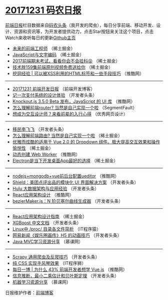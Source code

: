 # [20171231 码农日报](http://hao.caibaojian.com/date/2017/12/31)

[前端日报](http://caibaojian.com/c/news)栏目数据来自[码农头条](http://hao.caibaojian.com/)（我开发的爬虫），每日分享前端、移动开发、设计、资源和资讯等，为开发者提供动力，点击Star按钮来关注这个项目，点击Watch来收听每日的更新[Github主页](https://github.com/kujian/frontendDaily)
* [未来的前端工程师](http://hao.caibaojian.com/61373.html) （稀土掘金）
* [JavaScript与文字编码](http://hao.caibaojian.com/61374.html) （稀土掘金）
* [2017前端期末考试，看看你会不会挂科😝](http://hao.caibaojian.com/61368.html) （稀土掘金）
* [技术胖159集前端原创视频免费送给你](http://hao.caibaojian.com/61369.html) （稀土掘金）
* [挖洞经验 | 可以被XSS利用的HTML标签和一些手段技巧](http://hao.caibaojian.com/61359.html) （推酷网）

***
* [20171231 前端开发日报](http://hao.caibaojian.com/61425.html) （前端开发博客）
* [记一次支付系统的设计体验](http://hao.caibaojian.com/61296.html) （开发者头条）
* [Knockout.js 3.5.0 Beta 发布，JavaScript 的 UI 库](http://hao.caibaojian.com/61361.html) （推酷网）
* [怎么理解前端router? 当然是自己实现一个啦](http://hao.caibaojian.com/61335.html) （SegmentFault）
* [想成为交互设计师？来看前辈的入行心得](http://hao.caibaojian.com/61427.html) （优秀网页设计）

***
* [移民李飞飞](http://hao.caibaojian.com/61298.html) （开发者头条）
* [怎么理解前端路由? 当然是自己实现一个啦](http://hao.caibaojian.com/61370.html) （稀土掘金）
* [优雅而炫酷的适用于 Vue 2.0 的 Dropdown 组件。极大提高交互效果和操作愉悦性](http://hao.caibaojian.com/61371.html) （稀土掘金）
* [动态创建 Web Worker](http://hao.caibaojian.com/61355.html) （推酷网）
* [Electron是当下开发桌面App最好的选择](http://hao.caibaojian.com/61372.html) （稀土掘金）

***
* [nodejs+mongodb+vue前后台配置ueditor](http://hao.caibaojian.com/61356.html) （推酷网）
* [Shield：美团点评出品的模块化 UI 界面解决方案](http://hao.caibaojian.com/61302.html) （开发者头条）
* [Hulu 大数据架构与应用经验](http://hao.caibaojian.com/61303.html) （开发者头条）
* [React应用架构设计](http://hao.caibaojian.com/61358.html) （推酷网）
* [bezierMaker.js：N 阶贝塞尔曲线生成器](http://hao.caibaojian.com/61304.html) （开发者头条）

***
* [React应用架构设计指南](http://hao.caibaojian.com/61375.html) （稀土掘金）
* [XGBoost 中文文档](http://hao.caibaojian.com/61315.html) （开发者头条）
* [Linux中 /proc/ 目录各文件简析](http://hao.caibaojian.com/61423.html) （IT程序猿）
* [网易新闻《娱乐圈画传》H5 的动画技巧](http://hao.caibaojian.com/61305.html) （开发者头条）
* [Java MVC学习资源分享](http://hao.caibaojian.com/61411.html) （慕课网）

***
* [Scrapy 通用爬虫及反爬技巧](http://hao.caibaojian.com/61316.html) （开发者头条）
* [纯 CSS 实现手风琴效果](http://hao.caibaojian.com/61424.html) （IT程序狮）
* [每日一博 | 为什么 43% 前端开发者想学 Vue.js](http://hao.caibaojian.com/61360.html) （推酷网）
* [信息推断，最小二乘估计和贝叶斯定理](http://hao.caibaojian.com/61306.html) （开发者头条）
* [机器学习资源分享](http://hao.caibaojian.com/61412.html) （慕课网）

日报维护作者：[前端博客](http://caibaojian.com/) 